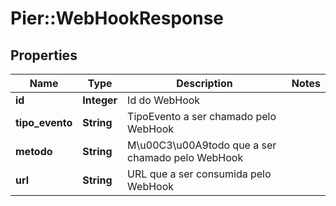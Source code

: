 # Pier::WebHookResponse

## Properties
Name | Type | Description | Notes
------------ | ------------- | ------------- | -------------
**id** | **Integer** | Id do WebHook | 
**tipo_evento** | **String** | TipoEvento a ser chamado pelo WebHook | 
**metodo** | **String** | M\u00C3\u00A9todo que a ser chamado pelo WebHook | 
**url** | **String** | URL que a ser consumida pelo WebHook | 



